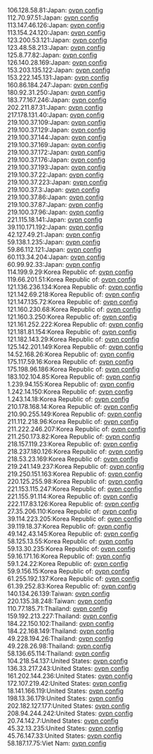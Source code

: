 106.128.58.81:Japan: [ovpn config](vpn/106_128_58_81.ovpn)  
112.70.97.51:Japan: [ovpn config](vpn/112_70_97_51.ovpn)  
113.147.46.126:Japan: [ovpn config](vpn/113_147_46_126.ovpn)  
113.154.24.120:Japan: [ovpn config](vpn/113_154_24_120.ovpn)  
123.200.53.121:Japan: [ovpn config](vpn/123_200_53_121.ovpn)  
123.48.58.213:Japan: [ovpn config](vpn/123_48_58_213.ovpn)  
125.8.77.82:Japan: [ovpn config](vpn/125_8_77_82.ovpn)  
126.140.28.169:Japan: [ovpn config](vpn/126_140_28_169.ovpn)  
153.203.135.122:Japan: [ovpn config](vpn/153_203_135_122.ovpn)  
153.222.145.131:Japan: [ovpn config](vpn/153_222_145_131.ovpn)  
160.86.184.247:Japan: [ovpn config](vpn/160_86_184_247.ovpn)  
180.92.31.250:Japan: [ovpn config](vpn/180_92_31_250.ovpn)  
183.77.167.246:Japan: [ovpn config](vpn/183_77_167_246.ovpn)  
202.211.87.31:Japan: [ovpn config](vpn/202_211_87_31.ovpn)  
217.178.131.40:Japan: [ovpn config](vpn/217_178_131_40.ovpn)  
219.100.37.109:Japan: [ovpn config](vpn/219_100_37_109.ovpn)  
219.100.37.129:Japan: [ovpn config](vpn/219_100_37_129.ovpn)  
219.100.37.144:Japan: [ovpn config](vpn/219_100_37_144.ovpn)  
219.100.37.169:Japan: [ovpn config](vpn/219_100_37_169.ovpn)  
219.100.37.172:Japan: [ovpn config](vpn/219_100_37_172.ovpn)  
219.100.37.176:Japan: [ovpn config](vpn/219_100_37_176.ovpn)  
219.100.37.193:Japan: [ovpn config](vpn/219_100_37_193.ovpn)  
219.100.37.22:Japan: [ovpn config](vpn/219_100_37_22.ovpn)  
219.100.37.223:Japan: [ovpn config](vpn/219_100_37_223.ovpn)  
219.100.37.3:Japan: [ovpn config](vpn/219_100_37_3.ovpn)  
219.100.37.86:Japan: [ovpn config](vpn/219_100_37_86.ovpn)  
219.100.37.87:Japan: [ovpn config](vpn/219_100_37_87.ovpn)  
219.100.37.96:Japan: [ovpn config](vpn/219_100_37_96.ovpn)  
221.115.18.141:Japan: [ovpn config](vpn/221_115_18_141.ovpn)  
39.110.171.192:Japan: [ovpn config](vpn/39_110_171_192.ovpn)  
42.127.49.21:Japan: [ovpn config](vpn/42_127_49_21.ovpn)  
59.138.1.235:Japan: [ovpn config](vpn/59_138_1_235.ovpn)  
59.86.112.121:Japan: [ovpn config](vpn/59_86_112_121.ovpn)  
60.113.34.204:Japan: [ovpn config](vpn/60_113_34_204.ovpn)  
60.99.92.33:Japan: [ovpn config](vpn/60_99_92_33.ovpn)  
114.199.9.29:Korea Republic of: [ovpn config](vpn/114_199_9_29.ovpn)  
119.66.201.51:Korea Republic of: [ovpn config](vpn/119_66_201_51.ovpn)  
121.136.236.134:Korea Republic of: [ovpn config](vpn/121_136_236_134.ovpn)  
121.142.69.218:Korea Republic of: [ovpn config](vpn/121_142_69_218.ovpn)  
121.147.135.72:Korea Republic of: [ovpn config](vpn/121_147_135_72.ovpn)  
121.160.230.68:Korea Republic of: [ovpn config](vpn/121_160_230_68.ovpn)  
121.160.3.250:Korea Republic of: [ovpn config](vpn/121_160_3_250.ovpn)  
121.161.252.222:Korea Republic of: [ovpn config](vpn/121_161_252_222.ovpn)  
121.181.81.154:Korea Republic of: [ovpn config](vpn/121_181_81_154.ovpn)  
121.182.143.29:Korea Republic of: [ovpn config](vpn/121_182_143_29.ovpn)  
125.142.201.149:Korea Republic of: [ovpn config](vpn/125_142_201_149.ovpn)  
14.52.168.26:Korea Republic of: [ovpn config](vpn/14_52_168_26.ovpn)  
175.117.59.16:Korea Republic of: [ovpn config](vpn/175_117_59_16.ovpn)  
175.198.96.186:Korea Republic of: [ovpn config](vpn/175_198_96_186.ovpn)  
183.102.104.85:Korea Republic of: [ovpn config](vpn/183_102_104_85.ovpn)  
1.239.94.155:Korea Republic of: [ovpn config](vpn/1_239_94_155.ovpn)  
1.242.14.150:Korea Republic of: [ovpn config](vpn/1_242_14_150.ovpn)  
1.243.14.18:Korea Republic of: [ovpn config](vpn/1_243_14_18.ovpn)  
210.178.168.14:Korea Republic of: [ovpn config](vpn/210_178_168_14.ovpn)  
210.90.255.149:Korea Republic of: [ovpn config](vpn/210_90_255_149.ovpn)  
211.112.218.96:Korea Republic of: [ovpn config](vpn/211_112_218_96.ovpn)  
211.222.246.207:Korea Republic of: [ovpn config](vpn/211_222_246_207.ovpn)  
211.250.173.82:Korea Republic of: [ovpn config](vpn/211_250_173_82.ovpn)  
218.157.119.23:Korea Republic of: [ovpn config](vpn/218_157_119_23.ovpn)  
218.237.180.126:Korea Republic of: [ovpn config](vpn/218_237_180_126.ovpn)  
218.53.23.169:Korea Republic of: [ovpn config](vpn/218_53_23_169.ovpn)  
219.241.149.237:Korea Republic of: [ovpn config](vpn/219_241_149_237.ovpn)  
219.250.151.163:Korea Republic of: [ovpn config](vpn/219_250_151_163.ovpn)  
220.125.255.98:Korea Republic of: [ovpn config](vpn/220_125_255_98.ovpn)  
221.153.115.247:Korea Republic of: [ovpn config](vpn/221_153_115_247.ovpn)  
221.155.91.114:Korea Republic of: [ovpn config](vpn/221_155_91_114.ovpn)  
222.117.83.126:Korea Republic of: [ovpn config](vpn/222_117_83_126.ovpn)  
27.35.206.110:Korea Republic of: [ovpn config](vpn/27_35_206_110.ovpn)  
39.114.223.205:Korea Republic of: [ovpn config](vpn/39_114_223_205.ovpn)  
39.119.18.37:Korea Republic of: [ovpn config](vpn/39_119_18_37.ovpn)  
49.142.43.145:Korea Republic of: [ovpn config](vpn/49_142_43_145.ovpn)  
58.125.13.55:Korea Republic of: [ovpn config](vpn/58_125_13_55.ovpn)  
59.13.30.235:Korea Republic of: [ovpn config](vpn/59_13_30_235.ovpn)  
59.16.171.16:Korea Republic of: [ovpn config](vpn/59_16_171_16.ovpn)  
59.1.24.22:Korea Republic of: [ovpn config](vpn/59_1_24_22.ovpn)  
59.9.156.15:Korea Republic of: [ovpn config](vpn/59_9_156_15.ovpn)  
61.255.192.137:Korea Republic of: [ovpn config](vpn/61_255_192_137.ovpn)  
61.39.252.83:Korea Republic of: [ovpn config](vpn/61_39_252_83.ovpn)  
140.134.26.139:Taiwan: [ovpn config](vpn/140_134_26_139.ovpn)  
220.135.38.248:Taiwan: [ovpn config](vpn/220_135_38_248.ovpn)  
110.77.185.71:Thailand: [ovpn config](vpn/110_77_185_71.ovpn)  
159.192.213.227:Thailand: [ovpn config](vpn/159_192_213_227.ovpn)  
184.22.150.102:Thailand: [ovpn config](vpn/184_22_150_102.ovpn)  
184.22.168.149:Thailand: [ovpn config](vpn/184_22_168_149.ovpn)  
49.228.194.26:Thailand: [ovpn config](vpn/49_228_194_26.ovpn)  
49.228.26.98:Thailand: [ovpn config](vpn/49_228_26_98.ovpn)  
58.136.65.114:Thailand: [ovpn config](vpn/58_136_65_114.ovpn)  
104.218.54.137:United States: [ovpn config](vpn/104_218_54_137.ovpn)  
136.33.217.243:United States: [ovpn config](vpn/136_33_217_243.ovpn)  
161.202.144.236:United States: [ovpn config](vpn/161_202_144_236.ovpn)  
172.107.219.42:United States: [ovpn config](vpn/172_107_219_42.ovpn)  
18.141.166.119:United States: [ovpn config](vpn/18_141_166_119.ovpn)  
198.13.36.179:United States: [ovpn config](vpn/198_13_36_179.ovpn)  
202.182.127.177:United States: [ovpn config](vpn/202_182_127_177.ovpn)  
208.94.244.242:United States: [ovpn config](vpn/208_94_244_242.ovpn)  
20.74.142.7:United States: [ovpn config](vpn/20_74_142_7.ovpn)  
45.32.13.235:United States: [ovpn config](vpn/45_32_13_235.ovpn)  
45.76.147.33:United States: [ovpn config](vpn/45_76_147_33.ovpn)  
58.187.17.75:Viet Nam: [ovpn config](vpn/58_187_17_75.ovpn)  
